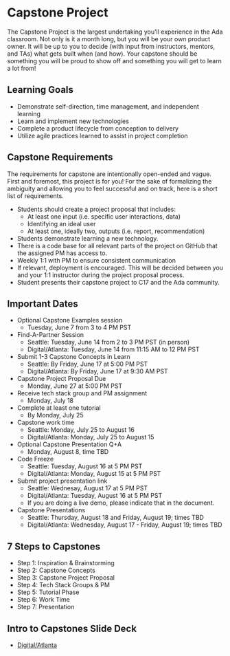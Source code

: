 # Capstone Project

The Capstone Project is the largest undertaking you'll experience in the Ada classroom. Not only is it a month long, but you will be your own product owner. It will be up to you to decide (with input from instructors, mentors, and TAs) what gets built when (and how). Your capstone should be something you will be proud to show off and something you will get to learn a lot from! 

## Learning Goals

- Demonstrate self-direction, time management, and independent learning
- Learn and implement new technologies
- Complete a product lifecycle from conception to delivery
- Utilize agile practices learned to assist in project completion

## Capstone Requirements

The requirements for capstone are intentionally open-ended and vague. First and foremost, this project is for you! For the sake of formalizing the ambiguity and allowing you to feel successful and on track, here is a short list of requirements.

- Students should create a project proposal that includes:
  - At least one input (i.e. specific user interactions, data)
  - Identifying an ideal user
  - At least one, ideally two, outputs (i.e. report, recommendation)
- Students demonstrate learning a new technology.
- There is a code base for all relevant parts of the project on GitHub that the assigned PM has access to.
- Weekly 1:1 with PM to ensure consistent communication
- If relevant, deployment is encouraged. This will be decided between you and your 1:1 instructor during the project proposal process.
- Student presents their capstone project to C17 and the Ada community.

## Important Dates

- Optional Capstone Examples session
  - Tuesday, June 7 from 3 to 4 PM PST
- Find-A-Partner Session
  - Seattle: Tuesday, June 14 from 2 to 3 PM PST (in person)
  - Digital/Atlanta: Tuesday, June 14 from 11:15 AM to 12 PM PST
- Submit 1-3 Capstone Concepts in Learn
  - Seattle: By Friday, June 17 at 5:00 PM PST
  - Digital/Atlanta: By Friday, June 17 at 9:30 AM PST
- Capstone Project Proposal Due
  - Monday, June 27 at 5:00 PM PST 
- Receive tech stack group and PM assignment
  - Monday, July 18 
- Complete at least one tutorial
  - By Monday, July 25 
- Capstone work time
  - Seattle: Monday, July 25 to August 16
  - Digital/Atlanta: Monday, July 25 to August 15
- Optional Capstone Presentation Q+A 
  - Monday, August 8, time TBD
- Code Freeze
  - Seattle: Tuesday, August 16 at 5 PM PST
  - Digital/Atlanta: Monday, August 15 at 5 PM PST
- Submit project presentation link 
  - Seattle: Wednesay, August 17 at 5 PM PST
  - Digital/Atlanta: Tuesday, August 16 at 5 PM PST
  - If you are doing a live demo, please indicate that in the document.
- Capstone Presentations 
  - Seattle: Thursday, August 18 and Friday, August 19; times TBD
  - Digital/Atlanta: Wednesday, August 17 - Friday, August 19; times TBD

## 7 Steps to Capstones
- Step 1: Inspiration & Brainstorming
- Step 2: Capstone Concepts
- Step 3: Capstone Project Proposal
- Step 4: Tech Stack Groups & PM
- Step 5: Tutorial Phase
- Step 6: Work Time
- Step 7: Presentation

## Intro to Capstones Slide Deck
- [Digital/Atlanta](https://docs.google.com/presentation/d/1gISI43UC7FeXWqz8swpndqio171dcDNnNu2wjv6AgRw/edit#slide=id.p7)
